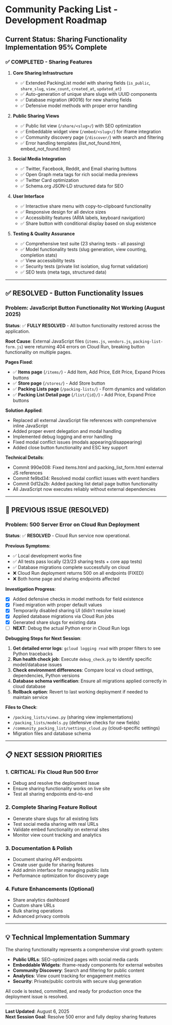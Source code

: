 # Community Packing List - Development Roadmap

## Current Status: Sharing Functionality Implementation 95% Complete

### ✅ **COMPLETED - Sharing Features**

1. **Core Sharing Infrastructure**
   - ✅ Extended PackingList model with sharing fields (`is_public`, `share_slug`, `view_count`, `created_at`, `updated_at`)
   - ✅ Auto-generation of unique share slugs with UUID components
   - ✅ Database migration (#0016) for new sharing fields
   - ✅ Defensive model methods with proper error handling

2. **Public Sharing Views**
   - ✅ Public list view (`/share/<slug>/`) with SEO optimization
   - ✅ Embeddable widget view (`/embed/<slug>/`) for iframe integration
   - ✅ Community discovery page (`/discover/`) with search and filtering
   - ✅ Error handling templates (list_not_found.html, embed_not_found.html)

3. **Social Media Integration**
   - ✅ Twitter, Facebook, Reddit, and Email sharing buttons
   - ✅ Open Graph meta tags for rich social media previews
   - ✅ Twitter Card optimization
   - ✅ Schema.org JSON-LD structured data for SEO

4. **User Interface**
   - ✅ Interactive share menu with copy-to-clipboard functionality
   - ✅ Responsive design for all device sizes
   - ✅ Accessibility features (ARIA labels, keyboard navigation)
   - ✅ Share button with conditional display based on slug existence

5. **Testing & Quality Assurance**
   - ✅ Comprehensive test suite (23 sharing tests - all passing)
   - ✅ Model functionality tests (slug generation, view counting, completion stats)
   - ✅ View accessibility tests
   - ✅ Security tests (private list isolation, slug format validation)
   - ✅ SEO tests (meta tags, structured data)

---

## ✅ **RESOLVED - Button Functionality Issues**

### Problem: JavaScript Button Functionality Not Working (August 2025)

**Status**: ✅ **FULLY RESOLVED** - All button functionality restored across the application.

**Root Cause**: External JavaScript files (`items.js`, `vendors.js`, `packing-list-form.js`) were returning 404 errors on Cloud Run, breaking button functionality on multiple pages.

**Pages Fixed**:
- ✅ **Items page** (`/items/`) - Add Item, Add Price, Edit Price, Expand Prices buttons
- ✅ **Store page** (`/stores/`) - Add Store button  
- ✅ **Packing Lists page** (`/packing-lists/`) - Form dynamics and validation
- ✅ **Packing List Detail page** (`/list/{id}/`) - Add Price, Expand Price buttons

**Solution Applied**:
- Replaced all external JavaScript file references with comprehensive inline JavaScript
- Added proper event delegation and modal handling
- Implemented debug logging and error handling
- Fixed modal conflict issues (modals appearing/disappearing)
- Added close button functionality and ESC key support

**Technical Details**:
- Commit 990e008: Fixed items.html and packing_list_form.html external JS references
- Commit fe9bd34: Resolved modal conflict issues with event handlers
- Commit 0d12a2b: Added packing list detail page button functionality
- All JavaScript now executes reliably without external dependencies

---

## 🚨 **PREVIOUS ISSUE (RESOLVED)**

### Problem: 500 Server Error on Cloud Run Deployment

**Status**: ✅ **RESOLVED** - Cloud Run service now operational.

**Previous Symptoms**:
- ✅ Local development works fine
- ✅ All tests pass locally (23/23 sharing tests + core app tests)
- ✅ Database migrations complete successfully on cloud
- ❌ Cloud Run deployment returns 500 on all endpoints (FIXED)
- ❌ Both home page and sharing endpoints affected

**Investigation Progress**:
- [x] Added defensive checks in model methods for field existence
- [x] Fixed migration with proper default values
- [x] Temporarily disabled sharing UI (didn't resolve issue)
- [x] Applied database migrations via Cloud Run jobs
- [x] Generated share slugs for existing data
- [ ] **NEXT**: Debug the actual Python error in Cloud Run logs

**Debugging Steps for Next Session**:
1. **Get detailed error logs**: `gcloud logging read` with proper filters to see Python tracebacks
2. **Run health check job**: Execute `debug_check.py` to identify specific model/database issues
3. **Check environment differences**: Compare local vs cloud settings, dependencies, Python versions
4. **Database schema verification**: Ensure all migrations applied correctly in cloud database
5. **Rollback option**: Revert to last working deployment if needed to maintain service

**Files to Check**:
- `/packing_lists/views.py` (sharing view implementations)
- `/packing_lists/models.py` (defensive checks for new fields)
- `/community_packing_list/settings_cloud.py` (cloud-specific settings)
- Migration files and database schema

---

## 📋 **NEXT SESSION PRIORITIES**

### 1. **CRITICAL: Fix Cloud Run 500 Error** 
- Debug and resolve the deployment issue
- Ensure sharing functionality works on live site
- Test all sharing endpoints end-to-end

### 2. **Complete Sharing Feature Rollout**
- Generate share slugs for all existing lists
- Test social media sharing with real URLs
- Validate embed functionality on external sites
- Monitor view count tracking and analytics

### 3. **Documentation & Polish**
- Document sharing API endpoints
- Create user guide for sharing features
- Add admin interface for managing public lists
- Performance optimization for discovery page

### 4. **Future Enhancements** (Optional)
- Share analytics dashboard
- Custom share URLs
- Bulk sharing operations
- Advanced privacy controls

---

## 💡 **Technical Implementation Summary**

The sharing functionality represents a comprehensive viral growth system:

- **Public URLs**: SEO-optimized pages with social media cards
- **Embeddable Widgets**: iframe-ready components for external websites
- **Community Discovery**: Search and filtering for public content
- **Analytics**: View count tracking for engagement metrics
- **Security**: Private/public controls with secure slug generation

All code is tested, committed, and ready for production once the deployment issue is resolved.

---

**Last Updated**: August 6, 2025  
**Next Session Goal**: Resolve 500 error and fully deploy sharing features